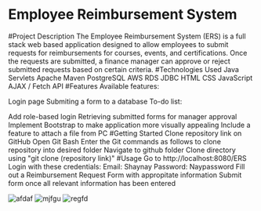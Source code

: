 # Employee Reimbursement System 
#Project Description 
The Employee Reimbursement System (ERS) is a full stack web based application designed to allow employees to submit requests for reimbursements for courses, events, and certifications. Once the requests are submitted, a finance manager can approve or reject submitted requests based on certain criteria.
#Technologies Used
Java
Servlets
Apache Maven
PostgreSQL
AWS RDS
JDBC
HTML
CSS
JavaScript
AJAX / Fetch API
#Features
Available features:

Login page
Submiting a form to a database
To-do list:

Add role-based login
Retrieving submitted forms for manager approval
Implement Bootstrap to make application more visually appealing
Include a feature to attach a file from PC
#Getting Started
Clone repository link on GitHub
Open Git Bash
Enter the Git commands as follows to clone repository into desired folder
Navigate to github folder
Clone directory using "git clone (repository link)"
#Usage
Go to http://localhost:8080/ERS
Login with these credentials:
Email: Shaynay
Password: Naypassword
Fill out a Reimbursement Request Form with appropitate information
Submit form once all relevant information has been entered

![afdaf](https://user-images.githubusercontent.com/86751429/157699845-fcd76c7e-9b66-4245-8493-3e65821278a7.png)
![mjfgu](https://user-images.githubusercontent.com/86751429/157700204-5227ff38-3a77-4e07-8660-020d217259ef.png)
![regfd](https://user-images.githubusercontent.com/86751429/157700221-e1d8d0d6-f58e-4014-b473-626364cddf2a.png)

